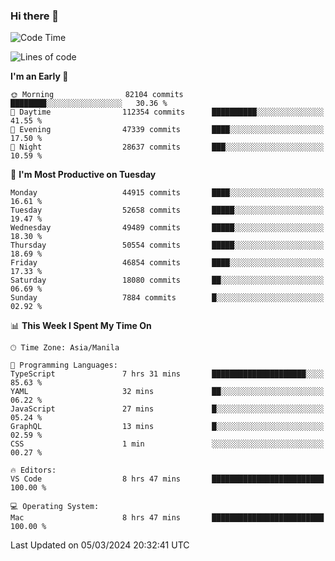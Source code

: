 ### Hi there 👋

<!--START_SECTION:waka-->
![Code Time](http://img.shields.io/badge/Code%20Time-4%2C925%20hrs%205%20mins-blue)

![Lines of code](https://img.shields.io/badge/From%20Hello%20World%20I%27ve%20Written-118.0%20million%20lines%20of%20code-blue)

**I'm an Early 🐤** 

```text
🌞 Morning                82104 commits       ████████░░░░░░░░░░░░░░░░░   30.36 % 
🌆 Daytime                112354 commits      ██████████░░░░░░░░░░░░░░░   41.55 % 
🌃 Evening                47339 commits       ████░░░░░░░░░░░░░░░░░░░░░   17.50 % 
🌙 Night                  28637 commits       ███░░░░░░░░░░░░░░░░░░░░░░   10.59 % 
```
📅 **I'm Most Productive on Tuesday** 

```text
Monday                   44915 commits       ████░░░░░░░░░░░░░░░░░░░░░   16.61 % 
Tuesday                  52658 commits       █████░░░░░░░░░░░░░░░░░░░░   19.47 % 
Wednesday                49489 commits       █████░░░░░░░░░░░░░░░░░░░░   18.30 % 
Thursday                 50554 commits       █████░░░░░░░░░░░░░░░░░░░░   18.69 % 
Friday                   46854 commits       ████░░░░░░░░░░░░░░░░░░░░░   17.33 % 
Saturday                 18080 commits       ██░░░░░░░░░░░░░░░░░░░░░░░   06.69 % 
Sunday                   7884 commits        █░░░░░░░░░░░░░░░░░░░░░░░░   02.92 % 
```


📊 **This Week I Spent My Time On** 

```text
🕑︎ Time Zone: Asia/Manila

💬 Programming Languages: 
TypeScript               7 hrs 31 mins       █████████████████████░░░░   85.63 % 
YAML                     32 mins             ██░░░░░░░░░░░░░░░░░░░░░░░   06.22 % 
JavaScript               27 mins             █░░░░░░░░░░░░░░░░░░░░░░░░   05.24 % 
GraphQL                  13 mins             █░░░░░░░░░░░░░░░░░░░░░░░░   02.59 % 
CSS                      1 min               ░░░░░░░░░░░░░░░░░░░░░░░░░   00.27 % 

🔥 Editors: 
VS Code                  8 hrs 47 mins       █████████████████████████   100.00 % 

💻 Operating System: 
Mac                      8 hrs 47 mins       █████████████████████████   100.00 % 
```


 Last Updated on 05/03/2024 20:32:41 UTC
<!--END_SECTION:waka-->


<!--
**rad182/rad182** is a ✨ _special_ ✨ repository because its `README.md` (this file) appears on your GitHub profile.

Here are some ideas to get you started:

- 🔭 I’m currently working on ...
- 🌱 I’m currently learning ...
- 👯 I’m looking to collaborate on ...
- 🤔 I’m looking for help with ...
- 💬 Ask me about ...
- 📫 How to reach me: ...
- 😄 Pronouns: ...
- ⚡ Fun fact: ...
-->
